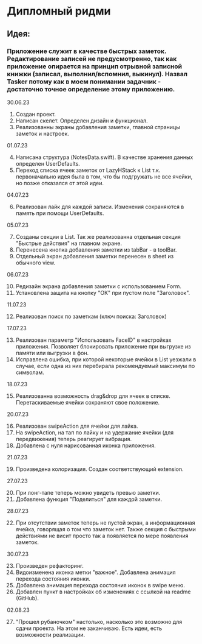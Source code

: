 #  Дипломный ридми

## Идея:
### Приложение служит в качестве быстрых заметок. Редактирование записей не предусмотренно, так как приложение опирается на принцип отрывной записной книжки (записал, выполнил/вспомнил, выкинул). Назвал Tasker потому как в моем понимании задачник - достаточно точное определение этому приложению.

30.06.23

1. Создан проект.
2. Написан скелет. Определен дизайн и функционал.
3. Реализованны экраны добавления заметки, главной страницы заметок и настроек.

01.07.23

4. Написана структура (NotesData.swift). В качестве хранения данных определен UserDefaults.
5. Переход списка ячеек заметок от LazyHStack к List т.к. первоначально идея была в том, что бы подгружать не все ячейки, но позже отказался от этой идеи.

04.07.23

6. Реализован лайк для каждой записи. Изменения сохраняются в память при помощи UserDefaults.

05.07.23

7. Созданы секции в List. Так же реализованна отдельная секция "Быстрые действия" на главном экране.
8. Перенесена кнопка добавления заметки из tabBar - в toolBar.
9. Отдельный экран добавления заметки перенесен в sheet из обычного view.

06.07.23

10. Редизайн экрана добавления заметки с использованием Form.
11. Установлена защита на кнопку "ОК" при пустом поле "Заголовок".

11.07.23

12. Реализован поиск по заметкам (ключ поиска: Заголовок)

17.07.23

13. Реализован параметр "Использовать FaceID" в настройках приложения. Позволяет блокировать приложение при выгрузке из памяти или выгрузки в фон. 
14. Исправлена ошибка, при которой некоторые ячейки в List уезжали в случае, если одна из них перебирала рекомендуемый максимум по символам.

18.07.23

15. Реализованна возможность drag&drop для ячеек в списке. Перетаскиваемые ячейки сохраняют свое положение.

20.07.23

16. Реализован swipeAction для ячейки для лайка.
17. На swipeAction, на тап по лайку и на удержание ячейки (для передвижения) теперь реагирует вибрация.
18. Добавлена с нуля нарисованная иконка приложения.

21.07.23

19. Произведена колоризация. Создан соответствующий extension.

27.07.23

20. При лонг-тапе теперь можно увидеть превью заметки.
21. Добавлена функция "Поделиться" для каждой заметки. 

28.07.23

22. При отсутствии заметок теперь не пустой экран, а информационная ячейка, говорящая о том что заметок нет. Также секция с быстрыми действиями не висит просто так а появляется по мере появления заметок. 

30.07.23

23. Произведен рефакторинг.
24. Видоизменена иконка метки "важное". Добавлена анимация перехода состояния иконки.
25. Добавлена анимация перехода состояния иконок в swipe меню.
26. Добавлен пункт в настройках об изменениях с ссылкой на readme (GitHub).

02.08.23

27. "Прошел рубаночком" настолько, насколько это возможно для сдачи проекта. На этом не заканчиваю. Есть идеи, есть возможности реализации.
